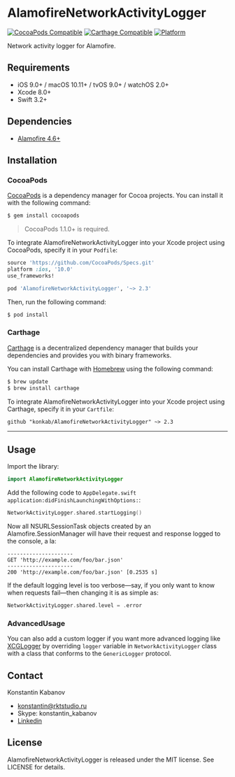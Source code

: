 # AlamofireNetworkActivityLogger

[![CocoaPods Compatible](https://img.shields.io/cocoapods/v/AlamofireNetworkActivityLogger.svg)](https://img.shields.io/cocoapods/v/AlamofireNetworkActivityLogger.svg)
[![Carthage Compatible](https://img.shields.io/badge/Carthage-compatible-4BC51D.svg?style=flat)](https://github.com/Carthage/Carthage)
[![Platform](https://img.shields.io/cocoapods/p/AlamofireNetworkActivityLogger.svg?style=flat)](http://cocoadocs.org/docsets/AlamofireNetworkActivityLogger)

Network activity logger for Alamofire.

## Requirements

- iOS 9.0+ / macOS 10.11+ / tvOS 9.0+ / watchOS 2.0+
- Xcode 8.0+
- Swift 3.2+

## Dependencies

- [Alamofire 4.6+](https://github.com/Alamofire/Alamofire)

## Installation

### CocoaPods

[CocoaPods](http://cocoapods.org) is a dependency manager for Cocoa projects. You can install it with the following command:

```bash
$ gem install cocoapods
```

> CocoaPods 1.1.0+ is required.

To integrate AlamofireNetworkActivityLogger into your Xcode project using CocoaPods, specify it in your `Podfile`:

```ruby
source 'https://github.com/CocoaPods/Specs.git'
platform :ios, '10.0'
use_frameworks!

pod 'AlamofireNetworkActivityLogger', '~> 2.3'
```

Then, run the following command:

```bash
$ pod install
```

### Carthage

[Carthage](https://github.com/Carthage/Carthage) is a decentralized dependency manager that builds your dependencies and provides you with binary frameworks.

You can install Carthage with [Homebrew](http://brew.sh/) using the following command:

```bash
$ brew update
$ brew install carthage
```

To integrate AlamofireNetworkActivityLogger into your Xcode project using Carthage, specify it in your `Cartfile`:

```ogdl
github "konkab/AlamofireNetworkActivityLogger" ~> 2.3
```

---

## Usage

Import the library:

```swift
import AlamofireNetworkActivityLogger
```

Add the following code to `AppDelegate.swift application:didFinishLaunchingWithOptions:`:

```swift
NetworkActivityLogger.shared.startLogging()
```

Now all NSURLSessionTask objects created by an Alamofire.SessionManager will have their request and response logged to the console, a la:

```
---------------------
GET 'http://example.com/foo/bar.json'
---------------------
200 'http://example.com/foo/bar.json' [0.2535 s]
```

If the default logging level is too verbose—say, if you only want to know when requests fail—then changing it is as simple as:

```swift
NetworkActivityLogger.shared.level = .error
```
### AdvancedUsage

You can also add a custom logger if you want more advanced logging like [XCGLogger](https://github.com/DaveWoodCom/XCGLogger) by overriding `logger` variable in `NetworkActivityLogger` class with a class that conforms to the `GenericLogger` protocol.

## Contact

Konstantin Kabanov

- konstantin@rktstudio.ru
- Skype: konstantin_kabanov
- [Linkedin](https://ru.linkedin.com/in/konstantinkabanov)

## License

AlamofireNetworkActivityLogger is released under the MIT license. See LICENSE for details.
